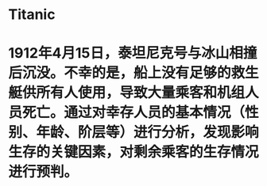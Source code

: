 # Titanic
# 1912年4月15日，泰坦尼克号与冰山相撞后沉没。不幸的是，船上没有足够的救生艇供所有人使用，导致大量乘客和机组人员死亡。通过对幸存人员的基本情况（性别、年龄、阶层等）进行分析，发现影响生存的关键因素，对剩余乘客的生存情况进行预判。
